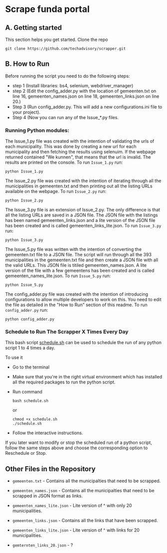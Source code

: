 # Scrape funda portal


## A. Getting started
This section helps you get started.
Clone the repo
```
git clone https://github.com/techadvisory/scrapper.git
```
## B. How to Run
Before running the script you need to do the following steps:
- step 1 (Install libraries: bs4, selenium, webdriver_manager)
- step 2 (Edit the config_adder.py with the location of gemeenten.txt on line 16, gemeenten_names.json on line 18, gemeenten_links.json on line 20.)
- Step 3 (Run config_adder.py. This will add a new configurations.ini file to your project).
- Step 4 (Now you can run any of the Issue_*.py files.


### Running Python modules:
The Issue_1.py file was created with the intention of validating the urls of each municipality. This was done by creating a new url for each municipality and then fetching the results using selenuim. If the webpage returned contained "We kunnen", that means that the url is invalid. The results are printed on the console.
To run `Issue_1.py` run:
```
python Issue_1.py
```

The Issue_2.py file was created with the intention of iterating through all the municipalities in gemeenten.txt and then printing out all the listing URLs available on the webpage.
To run `Issue_2.py` run:
```
python Issue_2.py
```

The Issue_3.py file is an extension of Issue_2.py. The only difference is that all the listing URLs are saved in a JSON file. The JSON file with the listings has been named gemeenten_links.json and a lite version of the JSON file has been created and is called gemeenten_links_lite.json.
To run `Issue_3.py` run:
```
python Issue_3.py
```

The Issue_5.py file was written with the intention of converting the gemeenten.txt file to a JSON file. The script will run through all the 393 municipalities in the gemeenten.txt file and then create a JSON file with all the valid URLs. This JSON file is titiled gemeenten_names.json. A lite version of the file with a few gemeentens has been created and is called gemeenten_names_lite.json.
To run `Issue_5.py` run:
```
python Issue_5.py
```
The config_adder.py file was created with the intention of introducing configurations to allow multiple developers to work on this. You need to edit the file as detailed in the "How to Run" section of this readme.
To run `config_adder.py` run:
```
python config_adder.py
```

### Schedule to Run The Scrapper X Times Every Day
This bash script [schedule.sh](schedule.sh) can be used to schedule the run of any python script 1 to 4 times a day.

To use it
- Go to the terminal
- Make sure that you're in the right virtual environment which has installed all the required packages to run the python script.
- Run command 

   ```
   bash schedule.sh
   ```
   or 
   ```
   chmod +x schedule.sh
   ./schedule.sh
   ```
- Follow the interactive instructions.

If you later want to modify or stop the scheduled run of a python script, follow the same steps above and choose the corresponding option to Reschedule or Stop.  


## Other Files in the Repository
* `gemeenten.txt` - Contains all the municipalties that need to be scrapped. 

* `gemeenten_names.json` - Contains all the municipalties that need to be scrapped in JSON format as links.
* `gemeenten_names_lite.json` - Lite version of ^ with only 20 municipalities.

* `gemeenten_links.json` - Contains all the links that have been scrapped.
* `gemeenten_links_lite.json` - Lite version of ^ with links for 20 municipalities.

* `gemternten_links_20.json` - ?

